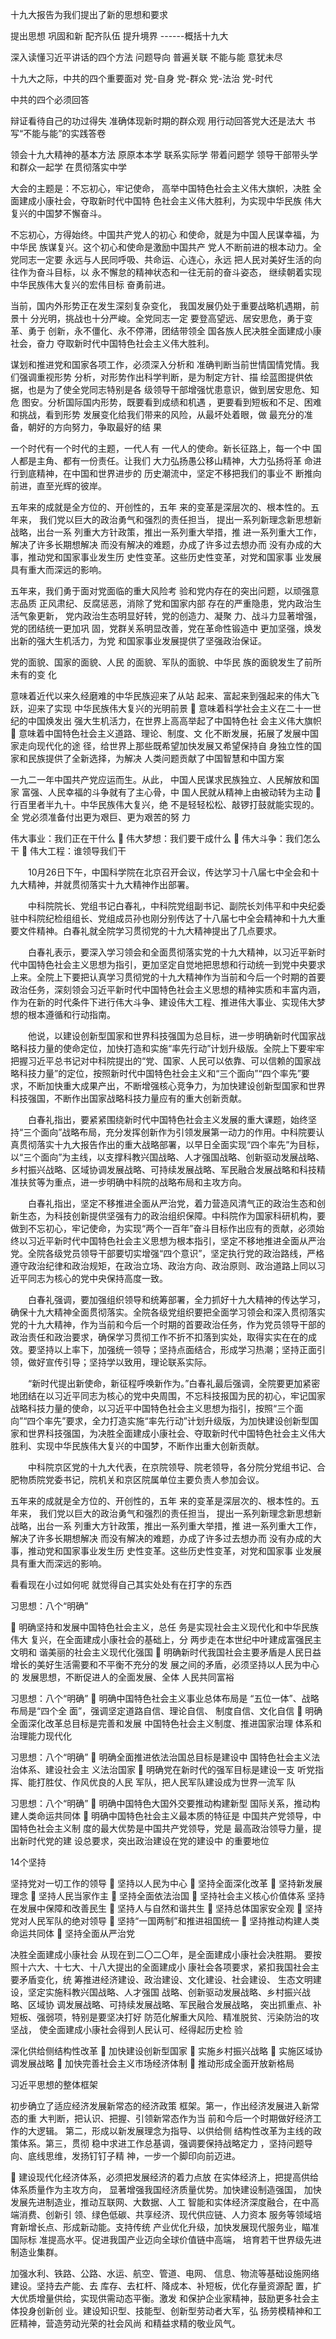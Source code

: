 十九大报告为我们提出了新的思想和要求

提出思想
巩固和新
配齐队伍
提升境界
           ------概括十九大



深入读懂习近平讲话的四个方法
问题导向
普遍关联
不能与能
意犹未尽





十九大之际，中共的四个重要面对
党-自身
党-群众
党-法治
党-时代


中共的四个必须回答

辩证看待自己的功过得失
准确体现新时期的群众观
用行动回答党大还是法大
书写“不能与能”的实践答卷 



领会十九大精神的基本方法
原原本本学
联系实际学
带着问题学
领导干部带头学
和群众一起学
在贯彻落实中学


大会的主题是：不忘初心，牢记使命，
高举中国特色社会主义伟大旗帜，决胜
全面建成小康社会，夺取新时代中国特
色社会主义伟大胜利，为实现中华民族
伟大复兴的中国梦不懈奋斗。

不忘初心，方得始终。中国共产党人的初心
和使命，就是为中国人民谋幸福，为中华民
族谋复兴。这个初心和使命是激励中国共产
党人不断前进的根本动力。全党同志一定要
永远与人民同呼吸、共命运、心连心，永远
把人民对美好生活的向往作为奋斗目标，以
永不懈怠的精神状态和一往无前的奋斗姿态，
继续朝着实现中华民族伟大复兴的宏伟目标
奋勇前进。 


当前，国内外形势正在发生深刻复杂变化，
我国发展仍处于重要战略机遇期，前景十
分光明，挑战也十分严峻。全党同志一定
要登高望远、居安思危，勇于变革、勇于
创新，永不僵化、永不停滞，团结带领全
国各族人民决胜全面建成小康社会，奋力
夺取新时代中国特色社会主义伟大胜利。 


 谋划和推进党和国家各项工作，必须深入分析和
准确判断当前世情国情党情。我们强调重视形势
分析，对形势作出科学判断，是为制定方针、描
绘蓝图提供依据，也是为了使全党同志特别是各
级领导干部增强忧患意识，做到居安思危、知危
图安。分析国际国内形势，既要看到成绩和机遇
，更要看到短板和不足、困难和挑战，看到形势
发展变化给我们带来的风险，从最坏处着眼，做
最充分的准备，朝好的方向努力，争取最好的结
果 


 一个时代有一个时代的主题，一代人有
一代人的使命。新长征路上，每一个中
国人都是主角、都有一份责任。让我们
大力弘扬愚公移山精神，大力弘扬将革
命进行到底精神，在中国和世界进步的
历史潮流中，坚定不移把我们的事业不
断推向前进，直至光辉的彼岸。

五年来的成就是全方位的、开创性的，五年
来的变革是深层次的、根本性的。五年来，
我们党以巨大的政治勇气和强烈的责任担当，
提出一系列新理念新思想新战略，出台一系
列重大方针政策，推出一系列重大举措，推
进一系列重大工作，解决了许多长期想解决
而没有解决的难题，办成了许多过去想办而
没有办成的大事，推动党和国家事业发生历
史性变革。这些历史性变革，对党和国家事
业发展具有重大而深远的影响。

五年来，我们勇于面对党面临的重大风险考
验和党内存在的突出问题，以顽强意志品质
正风肃纪、反腐惩恶，消除了党和国家内部
存在的严重隐患，党内政治生活气象更新，
党内政治生态明显好转，党的创造力、凝聚
力、战斗力显著增强，党的团结统一更加巩
固，党群关系明显改善，党在革命性锻造中
更加坚强，焕发出新的强大生机活力，为党
和国家事业发展提供了坚强政治保证。



 党的面貌、国家的面貌、人民
的面貌、军队的面貌、中华民
族的面貌发生了前所未有的变
化 


意味着近代以来久经磨难的中华民族迎来了从站
起来、富起来到强起来的伟大飞跃，迎来了实现
中华民族伟大复兴的光明前景 
 意味着科学社会主义在二十一世纪的中国焕发出
强大生机活力，在世界上高高举起了中国特色社
会主义伟大旗帜 
 意味着中国特色社会主义道路、理论、制度、文
化不断发展，拓展了发展中国家走向现代化的途
径，给世界上那些既希望加快发展又希望保持自
身独立性的国家和民族提供了全新选择，为解决
人类问题贡献了中国智慧和中国方案 

一九二一年中国共产党应运而生。从此，
中国人民谋求民族独立、人民解放和国家
富强、人民幸福的斗争就有了主心骨，中
国人民就从精神上由被动转为主动 
 行百里者半九十。中华民族伟大复兴，绝
不是轻轻松松、敲锣打鼓就能实现的。全
党必须准备付出更为艰巨、更为艰苦的努
力 





伟大事业：我们正在干什么 
 伟大梦想：我们要干成什么 
 伟大斗争：我们怎么干 
 伟大工程：谁领导我们干 

　　10月26日下午，中国科学院在北京召开会议，传达学习十八届七中全会和十九大精神，并就贯彻落实十九大精神作出部署。

　　中科院院长、党组书记白春礼，中科院党组副书记、副院长刘伟平和中央纪委驻中科院纪检组组长、党组成员孙也刚分别传达了十八届七中全会精神和十九大重要文件精神。白春礼就全院学习贯彻党的十九大精神提出了几点要求。

　　白春礼表示，要深入学习领会和全面贯彻落实党的十九大精神，以习近平新时代中国特色社会主义思想为指引，更加坚定自觉地把思想和行动统一到党中央要求上来。全院上下要把认真学习贯彻党的十九大精神作为当前和今后一个时期的首要政治任务，深刻领会习近平新时代中国特色社会主义思想的精神实质和丰富内涵，作为在新的时代条件下进行伟大斗争、建设伟大工程、推进伟大事业、实现伟大梦想的根本遵循和行动指南。

　　他说，以建设创新型国家和世界科技强国为总目标，进一步明确新时代国家战略科技力量的使命定位，加快打造和实施“率先行动”计划升级版。全院上下要牢牢把握习近平总书记对中科院提出的“党、国家、人民可以依靠、可以信赖的国家战略科技力量”的定位，按照新时代中国特色社会主义和“三个面向”“四个率先”要求，不断加快重大成果产出，不断增强核心竞争力，为加快建设创新型国家和世界科技强国，不断作出国家战略科技力量应有的重大创新贡献。

　　白春礼指出，要紧紧围绕新时代中国特色社会主义发展的重大课题，始终坚持“三个面向”战略布局，充分发挥创新作为引领发展第一动力的作用。中科院要认真贯彻落实十九大报告作出的重大战略部署，以早日全面实现“四个率先”为目标，以“三个面向”为主线，以支撑科教兴国战略、人才强国战略、创新驱动发展战略、乡村振兴战略、区域协调发展战略、可持续发展战略、军民融合发展战略和科技精准扶贫等为重点，进一步明确中科院的战略布局和主攻方向。

　　白春礼指出，坚定不移推进全面从严治党，着力营造风清气正的政治生态和创新生态，为科技创新提供坚强有力的政治组织保障。中科院作为国家科研机构，要做到不忘初心，牢记使命，为实现“两个一百年”奋斗目标作出应有的贡献，必须始终以习近平新时代中国特色社会主义思想为根本指引，坚定不移地推进全面从严治党。全院各级党员领导干部要切实增强“四个意识”，坚定执行党的政治路线，严格遵守政治纪律和政治规矩，在政治立场、政治方向、政治原则、政治道路上同以习近平同志为核心的党中央保持高度一致。

　　白春礼强调，要加强组织领导和统筹部署，全力抓好十九大精神的传达学习，确保十九大精神全面贯彻落实。全院各级党组织要把全面学习领会和深入贯彻落实党的十九大精神，作为当前和今后一个时期的首要政治任务，作为党员领导干部的政治责任和政治要求，确保学习贯彻工作不折不扣落到实处，取得实实在在的成效。要坚持以上率下，加强统一领导；坚持点面结合，形成学习热潮；坚持正面引领，做好宣传引导；坚持学以致用，理论联系实际。

　　“新时代提出新使命，新征程呼唤新作为。”白春礼最后强调，全院要更加紧密地团结在以习近平同志为核心的党中央周围，不忘科技报国为民的初心，牢记国家战略科技力量的使命，以习近平中国特色社会主义思想为指引，按照“三个面向”“四个率先”要求，全力打造实施“率先行动”计划升级版，为加快建设创新型国家和世界科技强国，为决胜全面建成小康社会、夺取新时代中国特色社会主义伟大胜利、实现中华民族伟大复兴的中国梦，不断作出重大创新贡献。

　　中科院京区党的十九大代表，在京院领导、院老领导，各分院分党组书记、合肥物质院党委书记，院机关和京区院属单位主要负责人参加会议。




五年来的成就是全方位的、开创性的，五年
来的变革是深层次的、根本性的。五年来，
我们党以巨大的政治勇气和强烈的责任担当，
提出一系列新理念新思想新战略，出台一系
列重大方针政策，推出一系列重大举措，推
进一系列重大工作，解决了许多长期想解决
而没有解决的难题，办成了许多过去想办而
没有办成的大事，推动党和国家事业发生历
史性变革。这些历史性变革，对党和国家事
业发展具有重大而深远的影响。




看看现在小过如何呢
就觉得自己其实处处有在打字的东西




习思想：八个“明确” 


 明确坚持和发展中国特色社会主义，总任
务是实现社会主义现代化和中华民族伟大
复兴，在全面建成小康社会的基础上，分
两步走在本世纪中叶建成富强民主文明和
谐美丽的社会主义现代化强国 
 明确新时代我国社会主要矛盾是人民日益
增长的美好生活需要和不平衡不充分的发
展之间的矛盾，必须坚持以人民为中心的
发展思想，不断促进人的全面发展、全体
人民共同富裕 


习思想：八个“明确” 
 明确中国特色社会主义事业总体布局是
“五位一体”、战略布局是“四个全
面”，强调坚定道路自信、理论自信、
制度自信、文化自信 
 明确全面深化改革总目标是完善和发展
中国特色社会主义制度、推进国家治理
体系和治理能力现代化 
 
 

习思想：八个“明确” 
 明确全面推进依法治国总目标是建设中
国特色社会主义法治体系、建设社会主
义法治国家 
 明确党在新时代的强军目标是建设一支
听党指挥、能打胜仗、作风优良的人民
军队，把人民军队建设成为世界一流军
队 

习思想：八个“明确” 
 明确中国特色大国外交要推动构建新型
国际关系，推动构建人类命运共同体 
 明确中国特色社会主义最本质的特征是
中国共产党领导，中国特色社会主义制
度的最大优势是中国共产党领导，党是
最高政治领导力量，提出新时代党的建
设总要求，突出政治建设在党的建设中
的重要地位 


14个坚持

坚持党对一切工作的领导 
 坚持以人民为中心 
 坚持全面深化改革 
 坚持新发展理念 
 坚持人民当家作主 
 坚持全面依法治国 
 坚持社会主义核心价值体系
 坚持在发展中保障和改善民生 
 坚持人与自然和谐共生 
 坚持总体国家安全观 
 坚持党对人民军队的绝对领导 
 坚持“一国两制”和推进祖国统一 
 坚持推动构建人类命运共同体 
 坚持全面从严治党 


决胜全面建成小康社会
从现在到二〇二〇年，是全面建成小康社会决胜期。
要按照十六大、十七大、十八大提出的全面建成小
康社会各项要求，紧扣我国社会主要矛盾变化，统
筹推进经济建设、政治建设、文化建设、社会建设、
生态文明建设，坚定实施科教兴国战略、人才强国
战略、创新驱动发展战略、乡村振兴战略、区域协
调发展战略、可持续发展战略、军民融合发展战略，
突出抓重点、补短板、强弱项，特别是要坚决打好
防范化解重大风险、精准脱贫、污染防治的攻坚战，
使全面建成小康社会得到人民认可、经得起历史检
验 


 深化供给侧结构性改革 
 加快建设创新型国家 
 实施乡村振兴战略 
 实施区域协调发展战略 
 加快完善社会主义市场经济体制 
 推动形成全面开放新格局 



习近平思想的整体框架

初步确立了适应经济发展新常态的经济政策
框架。第一，作出经济发展进入新常态的重
大判断，把认识、把握、引领新常态作为当
前和今后一个时期做好经济工作的大逻辑。
第二，形成以新发展理念为指导、以供给侧
结构性改革为主线的政策体系。第三，贯彻
稳中求进工作总基调，强调要保持战略定力
，坚持问题导向、底线思维，发扬钉钉子精
神，一步一个脚印向前迈进。 

 建设现代化经济体系，必须把发展经济的着力点放
在实体经济上，把提高供给体系质量作为主攻方向，
显著增强我国经济质量优势。加快建设制造强国，
加快发展先进制造业，推动互联网、大数据、人工
智能和实体经济深度融合，在中高端消费、创新引
领、绿色低碳、共享经济、现代供应链、人力资本
服务等领域培育新增长点、形成新动能。支持传统
产业优化升级，加快发展现代服务业，瞄准国际标
准提高水平。促进我国产业迈向全球价值链中高端，
培育若干世界级先进制造业集群。 


加强水利、铁路、公路、水运、航空、管道、电网、
信息、物流等基础设施网络建设。坚持去产能、去
库存、去杠杆、降成本、补短板，优化存量资源配
置，扩大优质增量供给，实现供需动态平衡。激发
和保护企业家精神，鼓励更多社会主体投身创新创
业。建设知识型、技能型、创新型劳动者大军，弘
扬劳模精神和工匠精神，营造劳动光荣的社会风尚
和精益求精的敬业风气。 


